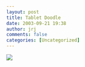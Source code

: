 ```yaml
---
layout: post
title: Tablet Doodle
date: 2003-09-21 19:38
author: jrj
comments: false
categories: [Uncategorized]
---
```

<img src="http://www.jrj.org/bimmer.gif" />
